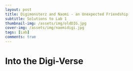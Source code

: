 ```yaml
---
layout: post
title: Digimonsterz and Naomi - an Unexpected Friendship
subtitle: Solutions to Lab 1
thumbnail-img: /assets/img/oldDIG.jpg
cover-img: /assets/img/naomidigi.jpg
tags: [Lab]
comments: true
---
```


# Into the Digi-Verse
